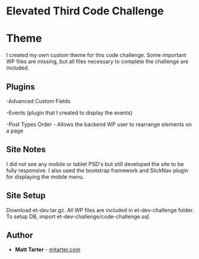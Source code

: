 # Elevated Third Code Challenge


# Theme

I created my own custom theme for this code challenge. Some important WP files are missing, but all files necessary to complete the challenge are included.

## Plugins

-Advanced Custom Fields

-Events (plugin that I created to display the events)

-Post Types Order - Allows the backend WP user to rearrange elements on a page

## Site Notes

I did not see any mobile or tablet PSD's but still developed the site to be fully responsive. I also used the bootstrap framework and SlickNav plugin for displaying the mobile menu.

## Site Setup

Download et-dev.tar.gz. All WP files are included in et-dev-challenge folder. To setup DB, import et-dev-challenge/code-challenge.sql.

## Author

* **Matt Tarter** - [mjtarter.com](http://www.mjtarter.com)
